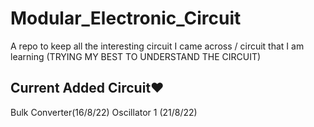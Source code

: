# Modular_Electronic_Circuit
A repo to keep all the interesting circuit I came across / circuit that I am learning (TRYING MY BEST TO UNDERSTAND THE CIRCUIT)

## Current Added Circuit❤️
Bulk Converter(16/8/22) 
Oscillator 1 (21/8/22)
